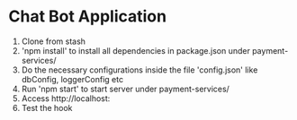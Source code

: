 # Chat Bot Application

1. Clone from stash
2. 'npm install' to install all dependencies in package.json under payment-services/
3. Do the necessary configurations inside the file 'config.json' like
    dbConfig, loggerConfig etc
4. Run 'npm start' to start server under payment-services/
5. Access http://localhost:<port>
6. Test the hook